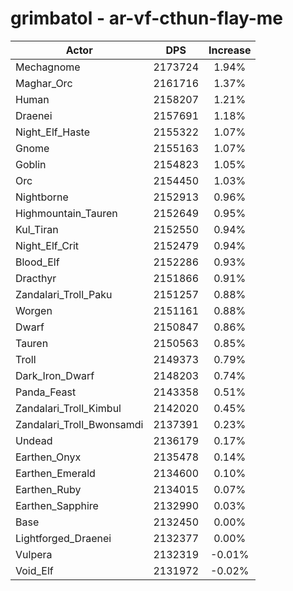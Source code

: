 # grimbatol - ar-vf-cthun-flay-me
| Actor | DPS | Increase |
|---|:---:|:---:|
|Mechagnome|2173724|1.94%|
|Maghar_Orc|2161716|1.37%|
|Human|2158207|1.21%|
|Draenei|2157691|1.18%|
|Night_Elf_Haste|2155322|1.07%|
|Gnome|2155163|1.07%|
|Goblin|2154823|1.05%|
|Orc|2154450|1.03%|
|Nightborne|2152913|0.96%|
|Highmountain_Tauren|2152649|0.95%|
|Kul_Tiran|2152550|0.94%|
|Night_Elf_Crit|2152479|0.94%|
|Blood_Elf|2152286|0.93%|
|Dracthyr|2151866|0.91%|
|Zandalari_Troll_Paku|2151257|0.88%|
|Worgen|2151161|0.88%|
|Dwarf|2150847|0.86%|
|Tauren|2150563|0.85%|
|Troll|2149373|0.79%|
|Dark_Iron_Dwarf|2148203|0.74%|
|Panda_Feast|2143358|0.51%|
|Zandalari_Troll_Kimbul|2142020|0.45%|
|Zandalari_Troll_Bwonsamdi|2137391|0.23%|
|Undead|2136179|0.17%|
|Earthen_Onyx|2135478|0.14%|
|Earthen_Emerald|2134600|0.10%|
|Earthen_Ruby|2134015|0.07%|
|Earthen_Sapphire|2132990|0.03%|
|Base|2132450|0.00%|
|Lightforged_Draenei|2132377|0.00%|
|Vulpera|2132319|-0.01%|
|Void_Elf|2131972|-0.02%|

